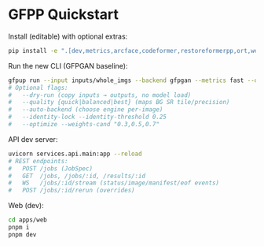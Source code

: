 # GFPP Quickstart

Install (editable) with optional extras:

```bash
pip install -e ".[dev,metrics,arcface,codeformer,restoreformerpp,ort,web]"
```

Run the new CLI (GFPGAN baseline):

```bash
gfpup run --input inputs/whole_imgs --backend gfpgan --metrics fast --output out/
# Optional flags:
#   --dry-run (copy inputs → outputs, no model load)
#   --quality {quick|balanced|best} (maps BG SR tile/precision)
#   --auto-backend (choose engine per-image)
#   --identity-lock --identity-threshold 0.25
#   --optimize --weights-cand "0.3,0.5,0.7"
```

API dev server:

```bash
uvicorn services.api.main:app --reload
# REST endpoints:
#   POST /jobs (JobSpec)
#   GET  /jobs, /jobs/:id, /results/:id
#   WS   /jobs/:id/stream (status/image/manifest/eof events)
#   POST /jobs/:id/rerun (overrides)
```

Web (dev):

```bash
cd apps/web
pnpm i
pnpm dev
```
